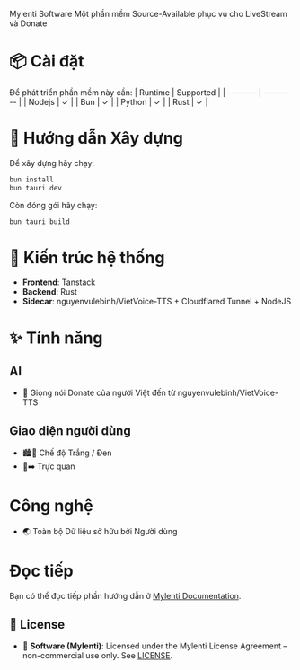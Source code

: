 Mylenti Software
Một phần mềm Source-Available phục vụ cho LiveStream và Donate

# 📦 Cài đặt

Để phát triển phần mềm này cần:
| Runtime  | Supported |
| -------- | --------- |
| Nodejs   | ✓         |
| Bun      | ✓         |
| Python   | ✓         |
| Rust     | ✓         |

# 🔧 Hướng dẫn Xây dựng

Để xây dựng hãy chạy:

```bash
bun install
bun tauri dev
```

Còn đóng gói hãy chạy:

```bash
bun tauri build
```

# 🧩 Kiến trúc hệ thống

- **Frontend**: Tanstack
- **Backend**: Rust
- **Sidecar**: nguyenvulebinh/VietVoice-TTS + Cloudflared Tunnel + NodeJS

# ✨ Tính năng

## AI
- 🤖 Giọng nói Donate của người Việt đến từ nguyenvulebinh/VietVoice-TTS

## Giao diện người dùng
- 🏙️🌇 Chế độ Trắng / Đen
- 👀➡️ Trực quan

# Công nghệ
- 🌏 Toàn bộ Dữ liệu sở hữu bởi Người dùng

# Đọc tiếp

Bạn có thể đọc tiếp phần hướng dẫn ở [Mylenti Documentation](https://blog.mylenti.khoiw04.com).

## 📄 License

- 🧠 **Software (Mylenti)**: Licensed under the Mylenti License Agreement – non-commercial use only. See [LICENSE](./LICENSE.txt).